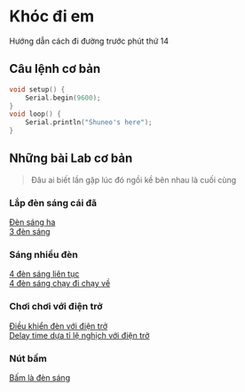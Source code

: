 # Khóc đi em

Hướng dẫn cách đi đường trước phút thứ 14
## Câu lệnh cơ bản
```c
void setup() {
    Serial.begin(9600);
}
void loop() {
    Serial.println("Shuneo's here");
}
```
## Những bài Lab cơ bản
> Đâu ai biết lần gặp lúc đó ngồi kề bên nhau là cuối cùng

### Lắp đèn sáng cái đã
[Đèn sáng ha](https://encr.pw/nh0Lo) <br>
[3 đèn sáng](https://l1nq.com/qxoAX)
### Sáng nhiều đèn
[4 đèn sáng liên tục](https://l1nq.com/RbMjp)<br>
[4 đèn sáng chạy đi chạy về](https://encr.pw/lj5rz)
### Chơi chơi với điện trở
[Điều khiển đèn với điện trở](https://encr.pw/W8vj2)<br>
[Delay time dựa tỉ lệ nghịch với điện trở](https://encr.pw/cMp82)
### Nút bấm
[Bấm là đèn sáng](https://encr.pw/dTpQj)<br>


